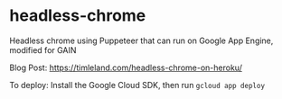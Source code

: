 # headless-chrome
Headless chrome using Puppeteer that can run on Google App Engine, modified for GAIN

Blog Post: https://timleland.com/headless-chrome-on-heroku/

To deploy: Install the Google Cloud SDK, then run `gcloud app deploy`
